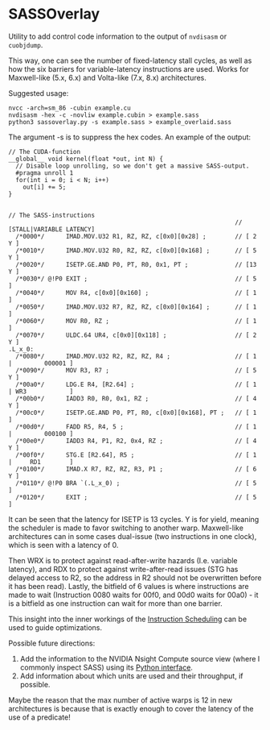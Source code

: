 # SASSOverlay
Utility to add control code information to the output of `nvdisasm` or `cuobjdump`.

This way, one can see the number of fixed-latency stall cycles, as well as how the six barriers for variable-latency instructions are used.
Works for Maxwell-like (5.x, 6.x) and Volta-like (7.x, 8.x) architectures.


Suggested usage:
```
nvcc -arch=sm_86 -cubin example.cu
nvdisasm -hex -c -novliw example.cubin > example.sass
python3 sassoverlay.py -s example.sass > example_overlaid.sass
```
The argument -s is to suppress the hex codes. 
An example of the output:
```
// The CUDA-function
__global__ void kernel(float *out, int N) {
  // Disable loop unrolling, so we don't get a massive SASS-output.
  #pragma unroll 1
  for(int i = 0; i < N; i++)
    out[i] += 5;
}


// The SASS-instructions
                                                               // [STALL|VARIABLE LATENCY]
  /*0000*/      IMAD.MOV.U32 R1, RZ, RZ, c[0x0][0x28] ;        // [ 2 Y ]
  /*0010*/      IMAD.MOV.U32 R0, RZ, RZ, c[0x0][0x168] ;       // [ 5 Y ]
  /*0020*/      ISETP.GE.AND P0, PT, R0, 0x1, PT ;             // [13 Y ]
  /*0030*/ @!P0 EXIT ;                                         // [ 5   ]
  /*0040*/      MOV R4, c[0x0][0x160] ;                        // [ 1   ]
  /*0050*/      IMAD.MOV.U32 R7, RZ, RZ, c[0x0][0x164] ;       // [ 1   ]
  /*0060*/      MOV R0, RZ ;                                   // [ 1   ]
  /*0070*/      ULDC.64 UR4, c[0x0][0x118] ;                   // [ 2 Y ]
.L_x_0:
  /*0080*/      IMAD.MOV.U32 R2, RZ, RZ, R4 ;                  // [ 1   |         000001 ]
  /*0090*/      MOV R3, R7 ;                                   // [ 5 Y ]
  /*00a0*/      LDG.E R4, [R2.64] ;                            // [ 1   | WR3            ]
  /*00b0*/      IADD3 R0, R0, 0x1, RZ ;                        // [ 4 Y ]
  /*00c0*/      ISETP.GE.AND P0, PT, R0, c[0x0][0x168], PT ;   // [ 1   ]
  /*00d0*/      FADD R5, R4, 5 ;                               // [ 1   |         000100 ]
  /*00e0*/      IADD3 R4, P1, R2, 0x4, RZ ;                    // [ 4 Y ]
  /*00f0*/      STG.E [R2.64], R5 ;                            // [ 1   |     RD1        ]
  /*0100*/      IMAD.X R7, RZ, RZ, R3, P1 ;                    // [ 6 Y ]
  /*0110*/ @!P0 BRA `(.L_x_0) ;                                // [ 5   ]
  /*0120*/      EXIT ;                                         // [ 5   ]
```
It can be seen that the latency for ISETP is 13 cycles. Y is for yield, meaning the scheduler is made to favor switching to another warp. Maxwell-like architectures can in some cases dual-issue (two instructions in one clock), which is seen with a latency of 0.


Then WRX is to protect against read-after-write hazards (I.e. variable latency), and RDX to protect against write-after-read issues (STG has delayed access to R2, so the address in R2 should not be overwritten before it has been read). Lastly, the bitfield of 6 values is where instructions are made to wait (Instruction 0080 waits for 00f0, and 00d0 waits for 00a0) - it is a bitfield as one instruction can wait for more than one barrier.

This insight into the inner workings of the [Instruction Scheduling](https://en.wikipedia.org/wiki/Instruction_scheduling) can be used to guide optimizations.

Possible future directions:
1. Add the information to the NVIDIA Nsight Compute source view (where I commonly inspect SASS) using its [Python interface](https://docs.nvidia.com/nsight-compute/CustomizationGuide/index.html#python-report-interface).
2. Add information about which units are used and their throughput, if possible.

Maybe the reason that the max number of active warps is 12 in new architectures is because that is exactly enough to cover the latency of the use of a predicate!
